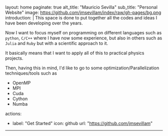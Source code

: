 layout: home
paginate: true
alt_title: "Mauricio Sevilla"
sub_title: "Personal Website"
image: https://github.com/jmsevillam/index/raw/gh-pages/bg.png
introduction: |
  This space is done to put together all the codes and ideas I have been developing over the years.

  Now I want to focus myself on programming on different languages such as `python`, `C/C++` where I have now some experience, but also in others such as `Julia` and `Ruby` but with a scientific approach to it.

  It basically means that I want to apply all of this to practical physics projects. 

  Then, having this in mind, I'd like to go to some optimization/Parallelization techniques/tools such as

  - OpenMP
  - MPI
  - Cuda
  - Cython
  - Numba

actions:
  - label: "Get Started"
    icon: github
    url: "https://github.com/jmsevillam"
---
